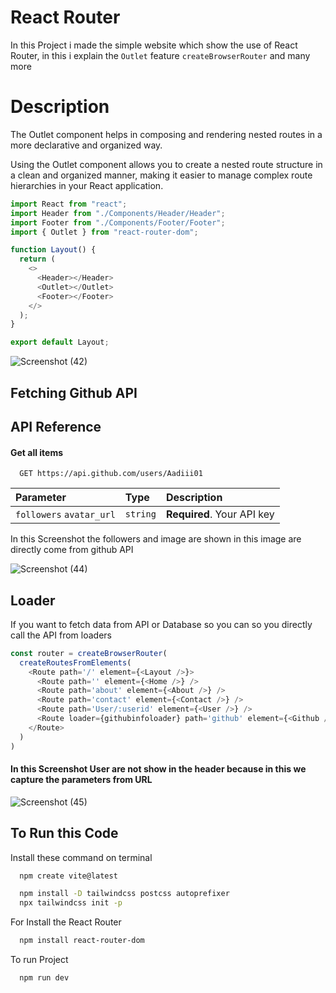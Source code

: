 
# React Router

In this Project i made the simple website which show the use of React Router, in this i explain the `Outlet` feature `createBrowserRouter` and many more

# Description

The Outlet component helps in composing and rendering nested routes in a more declarative and organized way.

Using the Outlet component allows you to create a nested route structure in a clean and organized manner, making it easier to manage complex route hierarchies in your React application.

```javascript
import React from "react";
import Header from "./Components/Header/Header";
import Footer from "./Components/Footer/Footer";
import { Outlet } from "react-router-dom";

function Layout() {
  return (
    <>
      <Header></Header>
      <Outlet></Outlet>
      <Footer></Footer>
    </>
  );
}

export default Layout;
```
![Screenshot (42)](https://github.com/Aadiii01/ReactRouter/assets/134622355/44915038-b8b8-4de1-93f1-0967da601e0a)

## Fetching Github API

## API Reference

#### Get all items

```http
  GET https://api.github.com/users/Aadiii01
```

| Parameter | Type     | Description                |
| :-------- | :------- | :------------------------- |
| `followers` `avatar_url` | `string` | **Required**. Your API key |


In this Screenshot the followers and image are shown in this image are directly come from github API

![Screenshot (44)](https://github.com/Aadiii01/ReactRouter/assets/134622355/80b0cfde-d146-4018-8369-91e0cb84f30d)

## Loader 

If you want to fetch data from API or Database so you can so you directly call the API from loaders 

```javascript
const router = createBrowserRouter(
  createRoutesFromElements(
    <Route path='/' element={<Layout />}>
      <Route path='' element={<Home />} />
      <Route path='about' element={<About />} />
      <Route path='contact' element={<Contact />} />
      <Route path='User/:userid' element={<User />} />
      <Route loader={githubinfoloader} path='github' element={<Github />} />
    </Route>
  )
)
```

#### In this Screenshot **User** are not show in the header because in this we capture the parameters from URL

![Screenshot (45)](https://github.com/Aadiii01/ReactRouter/assets/134622355/5a03b693-f9ea-46fa-a42c-29819c3840a0)
## To Run this Code

Install these command on terminal

```bash
  npm create vite@latest
```
```bash
  npm install -D tailwindcss postcss autoprefixer
  npx tailwindcss init -p
```
For Install the React Router

```bash
  npm install react-router-dom
```
To run Project

```bash
  npm run dev
```



